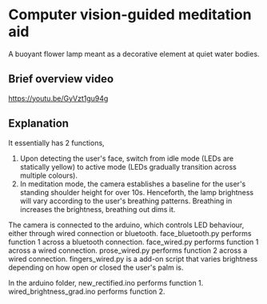 # Computer vision-guided meditation aid

A buoyant flower lamp meant as a decorative element at quiet water bodies.

## Brief overview video
https://youtu.be/GyVzt1gu94g

## Explanation

It essentially has 2 functions,

1) Upon detecting the user's face, switch from idle mode (LEDs are statically yellow) to active mode (LEDs gradually transition across multiple colours).
2) In meditation mode, the camera establishes a baseline for the user's standing shoulder height for over 10s. Henceforth, the lamp brightness will vary according to the user's breathing patterns.
Breathing in increases the brightness, breathing out dims it.

The camera is connected to the arduino, which controls LED behaviour, either through wired connection or bluetooth.
face_bluetooth.py performs function 1 across a bluetooth connection.
face_wired.py performs function 1 across a wired connection.
prose_wired.py performs function 2 across a wired connection.
fingers_wired.py is a add-on script that varies brightness depending on how open or closed the user's palm is.

In the arduino folder,
new_rectified.ino performs function 1.
wired_brightness_grad.ino performs function 2.

